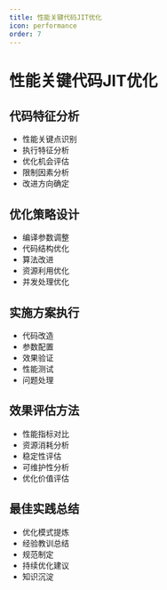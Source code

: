```yaml
---
title: 性能关键代码JIT优化
icon: performance
order: 7
---
```


# 性能关键代码JIT优化

## 代码特征分析
- 性能关键点识别
- 执行特征分析
- 优化机会评估
- 限制因素分析
- 改进方向确定

## 优化策略设计
- 编译参数调整
- 代码结构优化
- 算法改进
- 资源利用优化
- 并发处理优化

## 实施方案执行
- 代码改造
- 参数配置
- 效果验证
- 性能测试
- 问题处理

## 效果评估方法
- 性能指标对比
- 资源消耗分析
- 稳定性评估
- 可维护性分析
- 优化价值评估

## 最佳实践总结
- 优化模式提炼
- 经验教训总结
- 规范制定
- 持续优化建议
- 知识沉淀

